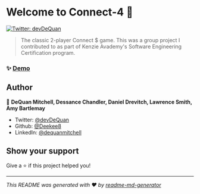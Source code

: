 # Welcome to Connect-4 👋
[![Twitter: devDeQuan](https://img.shields.io/twitter/follow/devDeQuan.svg?style=social)](https://twitter.com/devDeQuan)

> The classic 2-player Connect $ game. This was a group project I contributed to as part of Kenzie Avademy's Software Engineering Certification program.

### ✨ [Demo](https://deekee8.github.io/Connect-4/)

## Author

👤 **DeQuan Mitchell, Dessance Chandler, Daniel Drevitch, Lawrence Smith, Amy Bartlemay**

* Twitter: [@devDeQuan](https://twitter.com/devDeQuan)
* Github: [@Deekee8](https://github.com/Deekee8)
* LinkedIn: [@dequanmitchell](https://linkedin.com/in/dequanmitchell)

## Show your support

Give a ⭐️ if this project helped you!


***
_This README was generated with ❤️ by [readme-md-generator](https://github.com/kefranabg/readme-md-generator)_